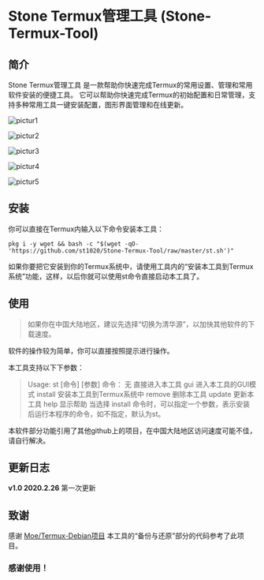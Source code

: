 # Stone Termux管理工具 (Stone-Termux-Tool)
## 简介
Stone Termux管理工具 是一款帮助你快速完成Termux的常用设置、管理和常用软件安装的便捷工具。
它可以帮助你快速完成Termux的初始配置和日常管理，支持多种常用工具一键安装配置，图形界面管理和在线更新。

![pictur1](https://gitee.com/st1020/Stone-Termux-Tool/raw/master/pic/1.jpg)

![pictur2](https://gitee.com/st1020/Stone-Termux-Tool/raw/master/pic/2.jpg)

![pictur3](https://gitee.com/st1020/Stone-Termux-Tool/raw/master/pic/3.jpg)

![pictur4](https://gitee.com/st1020/Stone-Termux-Tool/raw/master/pic/4.jpg)

![pictur5](https://gitee.com/st1020/Stone-Termux-Tool/raw/master/pic/5.jpg)

## 安装
你可以直接在Termux内输入以下命令安装本工具：
```shell
pkg i -y wget && bash -c "$(wget -qO- 'https://github.com/st1020/Stone-Termux-Tool/raw/master/st.sh')"
```
如果你要把它安装到你的Termux系统中，请使用工具内的“安装本工具到Termux系统”功能，这样，以后你就可以使用st命令直接启动本工具了。

## 使用

> 如果你在中国大陆地区，建议先选择“切换为清华源”，以加快其他软件的下载速度。

软件的操作较为简单，你可以直接按照提示进行操作。

本工具支持以下下参数：

> Usage: st [命令] [参数]
>  命令：
>  无        直接进入本工具
>  gui       进入本工具的GUI模式
>  install   安装本工具到Termux系统中
>  remove    删除本工具
>  update    更新本工具
>  help      显示帮助
> 当选择 install 命令时，可以指定一个参数，表示安装后运行本程序的命令，如不指定，默认为st。

本软件部分功能引用了其他github上的项目，在中国大陆地区访问速度可能不佳，请自行解决。

## 更新日志

**v1.0 2020.2.26**
第一次更新

## 致谢

感谢 [Moe/Termux-Debian项目](https://gitee.com/mo2/Termux-Debian) 本工具的“备份与还原”部分的代码参考了此项目。

### 感谢使用！
